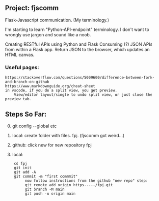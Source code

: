 ## Project: fjscomm	
Flask-Javascript communication.  (My terminology.)

I'm starting to learn "Python-API-endpoint" terminology.
I don't want to wrongly use jargon and sound like a noob.

Creating RESTful APIs using Python and Flask
Consuming (?) JSON APIs from within a Flask app.
Return JSON to the browser, which updates an HTML canvas.

### Useful pages:
```
https://stackoverflow.com/questions/5009600/difference-between-fork-and-branch-on-github
https://www.markdownguide.org/cheat-sheet
in vscode, if you do a split view, you get preview.
    View/editor layout/single to undo split view, or just close the preview tab.
```

## Steps So Far:

0.  git config --global   etc

0.  local:  create folder with files.   fpj.  (fjscomm got weird...)

0.  github:  click new for new repository   fpj

0.  local:
```
    cd fpj
    git init
    git add -A
    git commit -m "first commmit"
         now follow instructions from the github "new repo" step:
         git remote add origin https-----/fpj.git
         git branch -M main
         git push -u origin main


```
    

